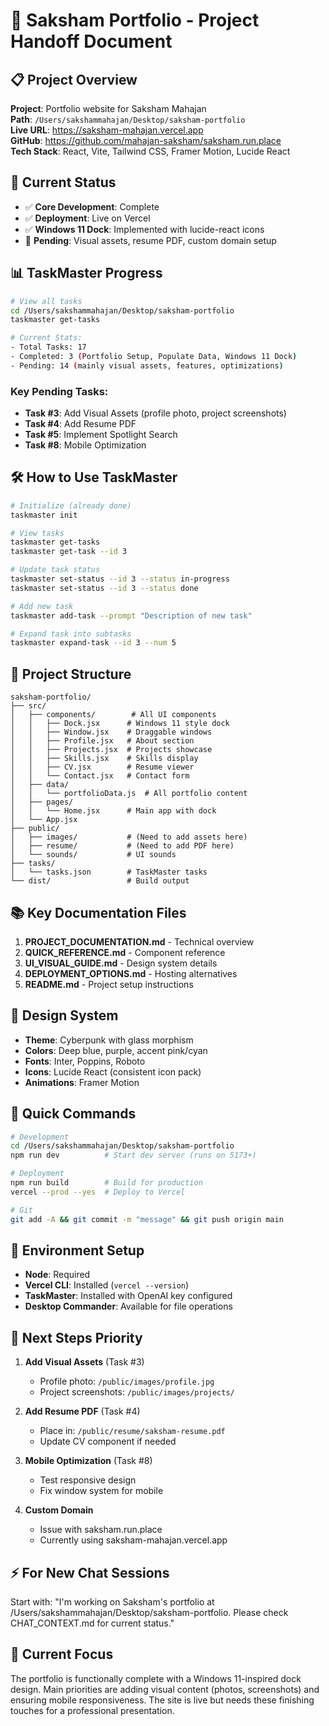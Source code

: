 # 🚀 Saksham Portfolio - Project Handoff Document

## 📋 Project Overview
**Project**: Portfolio website for Saksham Mahajan  
**Path**: `/Users/sakshammahajan/Desktop/saksham-portfolio`  
**Live URL**: https://saksham-mahajan.vercel.app  
**GitHub**: https://github.com/mahajan-saksham/saksham.run.place  
**Tech Stack**: React, Vite, Tailwind CSS, Framer Motion, Lucide React

## 🎯 Current Status
- ✅ **Core Development**: Complete
- ✅ **Deployment**: Live on Vercel
- ✅ **Windows 11 Dock**: Implemented with lucide-react icons
- 🔄 **Pending**: Visual assets, resume PDF, custom domain setup

## 📊 TaskMaster Progress
```bash
# View all tasks
cd /Users/sakshammahajan/Desktop/saksham-portfolio
taskmaster get-tasks

# Current Stats:
- Total Tasks: 17
- Completed: 3 (Portfolio Setup, Populate Data, Windows 11 Dock)
- Pending: 14 (mainly visual assets, features, optimizations)
```

### Key Pending Tasks:
- **Task #3**: Add Visual Assets (profile photo, project screenshots)
- **Task #4**: Add Resume PDF
- **Task #5**: Implement Spotlight Search
- **Task #8**: Mobile Optimization

## 🛠️ How to Use TaskMaster
```bash
# Initialize (already done)
taskmaster init

# View tasks
taskmaster get-tasks
taskmaster get-task --id 3

# Update task status
taskmaster set-status --id 3 --status in-progress
taskmaster set-status --id 3 --status done

# Add new task
taskmaster add-task --prompt "Description of new task"

# Expand task into subtasks
taskmaster expand-task --id 3 --num 5
```

## 📁 Project Structure
```
saksham-portfolio/
├── src/
│   ├── components/        # All UI components
│   │   ├── Dock.jsx      # Windows 11 style dock
│   │   ├── Window.jsx    # Draggable windows
│   │   ├── Profile.jsx   # About section
│   │   ├── Projects.jsx  # Projects showcase
│   │   ├── Skills.jsx    # Skills display
│   │   ├── CV.jsx        # Resume viewer
│   │   └── Contact.jsx   # Contact form
│   ├── data/
│   │   └── portfolioData.js  # All portfolio content
│   ├── pages/
│   │   └── Home.jsx      # Main app with dock
│   └── App.jsx
├── public/
│   ├── images/           # (Need to add assets here)
│   ├── resume/           # (Need to add PDF here)
│   └── sounds/           # UI sounds
├── tasks/
│   └── tasks.json        # TaskMaster tasks
└── dist/                 # Build output
```

## 📚 Key Documentation Files
1. **PROJECT_DOCUMENTATION.md** - Technical overview
2. **QUICK_REFERENCE.md** - Component reference
3. **UI_VISUAL_GUIDE.md** - Design system details
4. **DEPLOYMENT_OPTIONS.md** - Hosting alternatives
5. **README.md** - Project setup instructions

## 🎨 Design System
- **Theme**: Cyberpunk with glass morphism
- **Colors**: Deep blue, purple, accent pink/cyan
- **Fonts**: Inter, Poppins, Roboto
- **Icons**: Lucide React (consistent icon pack)
- **Animations**: Framer Motion

## 🚀 Quick Commands
```bash
# Development
cd /Users/sakshammahajan/Desktop/saksham-portfolio
npm run dev          # Start dev server (runs on 5173+)

# Deployment
npm run build        # Build for production
vercel --prod --yes  # Deploy to Vercel

# Git
git add -A && git commit -m "message" && git push origin main
```

## 🔧 Environment Setup
- **Node**: Required
- **Vercel CLI**: Installed (`vercel --version`)
- **TaskMaster**: Installed with OpenAI key configured
- **Desktop Commander**: Available for file operations

## 📝 Next Steps Priority
1. **Add Visual Assets** (Task #3)
   - Profile photo: `/public/images/profile.jpg`
   - Project screenshots: `/public/images/projects/`
   
2. **Add Resume PDF** (Task #4)
   - Place in: `/public/resume/saksham-resume.pdf`
   - Update CV component if needed

3. **Mobile Optimization** (Task #8)
   - Test responsive design
   - Fix window system for mobile

4. **Custom Domain**
   - Issue with saksham.run.place
   - Currently using saksham-mahajan.vercel.app

## ⚡ For New Chat Sessions
Start with: "I'm working on Saksham's portfolio at /Users/sakshammahajan/Desktop/saksham-portfolio. Please check CHAT_CONTEXT.md for current status."

## 🎯 Current Focus
The portfolio is functionally complete with a Windows 11-inspired dock design. Main priorities are adding visual content (photos, screenshots) and ensuring mobile responsiveness. The site is live but needs these finishing touches for a professional presentation.